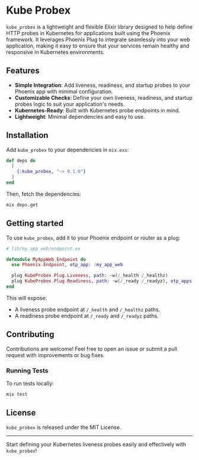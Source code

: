 # Kube Probex

`kube_probex` is a lightweight and flexible Elixir library designed to help define HTTP probes in Kubernetes for applications built using the Phoenix framework. It leverages Phoenix Plug to integrate seamlessly into your web application, making it easy to ensure that your services remain healthy and responsive in Kubernetes environments.

## Features

- **Simple Integration**: Add liveness, readiness, and startup probes to your Phoenix app with minimal configuration.
- **Customizable Checks**: Define your own liveness, readiness, and startup probes logic to suit your application's needs.
- **Kubernetes-Ready**: Built with Kubernetes probe endpoints in mind.
- **Lightweight**: Minimal dependencies and easy to use.

## Installation

Add `kube_probex` to your dependencies in `mix.exs`:

```elixir
def deps do
  [
    {:kube_probex, "~> 0.1.0"}
  ]
end
```

Then, fetch the dependencies:

```bash
mix deps.get
```

## Getting started

To use `kube_probex`, add it to your Phoenix endpoint or router as a plug:

```elixir
# lib/my_app_web/endpoint.ex

defmodule MyAppWeb.Endpoint do
  use Phoenix.Endpoint, otp_app: :my_app_web

  plug KubeProbex.Plug.Liveness, path: ~w(/_health /_healthz)
  plug KubeProbex.Plug.Readiness, path: ~w(/_ready /_readyz), otp_apps: [:my_app]
end
```

This will expose:
- A liveness probe endpoint at `/_health` and `/_healthz` paths.
- A readiness probe endpoint at `/_ready` and `/_readyz` paths.

## Contributing

Contributions are welcome! Feel free to open an issue or submit a pull request with improvements or bug fixes.

### Running Tests

To run tests locally:

```bash
mix test
```

## License

`kube_probex` is released under the MIT License.

---

Start defining your Kubernetes liveness probes easily and effectively with `kube_probex`!
